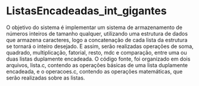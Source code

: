# ListasEncadeadas_int_gigantes
   O objetivo do sistema é implementar um sistema de armazenamento de
números inteiros de tamanho qualquer, utilizando uma estrutura de dados que
armazena caracteres, logo a concatenação de cada lista da estrutura se tornará
o inteiro desejado.
E assim, serão realizadas operações de soma, quadrado, multiplicação, fatorial,
resto, mdc e comparação, entre uma ou duas listas duplamente encadeada. O código
fonte, foi organizado em dois arquivos, lista.c, contendo as operações básicas de uma
lista duplamente encadeada, e o operacoes.c, contendo as operações matemáticas,
que serão realizadas sobre as listas.
